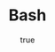 ---
author:
  name: Linode
  email: docs@linode.com
description: 'Bash is a programming language and shell for UNIX systems. It provides a number of commonly used functions, as well as file specific operators.'
keywords: ["bash","shell","programming","language"]
license: '[CC BY-ND 4.0](https://creativecommons.org/licenses/by-nd/4.0)'
title: Bash
published: 2019-10-09
show_in_lists: true
aliases: ['/development/bash/']
---